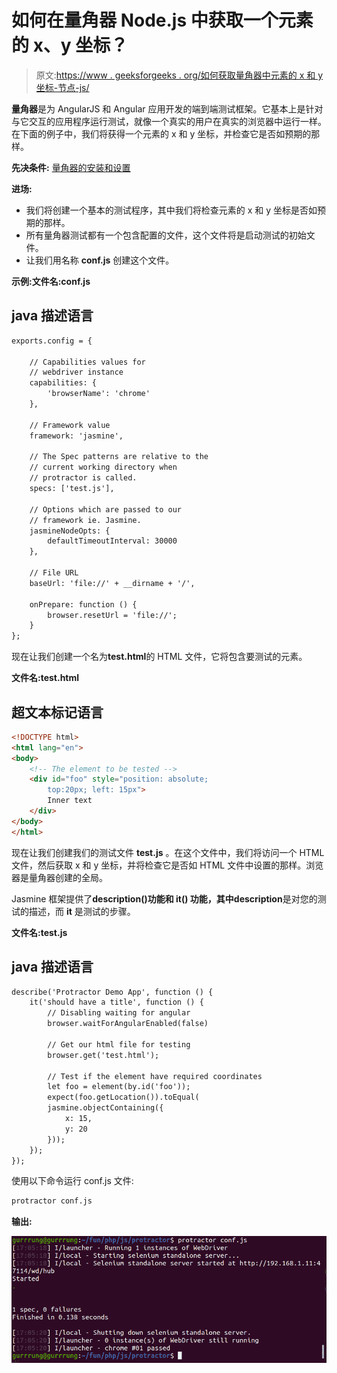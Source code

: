 # 如何在量角器 Node.js 中获取一个元素的 x、y 坐标？

> 原文:[https://www . geeksforgeeks . org/如何获取量角器中元素的 x 和 y 坐标-节点-js/](https://www.geeksforgeeks.org/how-to-get-x-and-y-coordinates-of-an-element-in-protractor-node-js/)

**量角器**是为 AngularJS 和 Angular 应用开发的端到端测试框架。它基本上是针对与它交互的应用程序运行测试，就像一个真实的用户在真实的浏览器中运行一样。在下面的例子中，我们将获得一个元素的 x 和 y 坐标，并检查它是否如预期的那样。

**先决条件:** [量角器的安装和设置](https://www.geeksforgeeks.org/angularjs-end-to-end-e2e-testing-protractor-installation-and-setup/)

**进场:**

*   我们将创建一个基本的测试程序，其中我们将检查元素的 x 和 y 坐标是否如预期的那样。
*   所有量角器测试都有一个包含配置的文件，这个文件将是启动测试的初始文件。
*   让我们用名称 **conf.js** 创建这个文件。

**示例:文件名:conf.js**

## java 描述语言

```html
exports.config = {

    // Capabilities values for
    // webdriver instance
    capabilities: {
        'browserName': 'chrome'
    },

    // Framework value
    framework: 'jasmine',

    // The Spec patterns are relative to the 
    // current working directory when
    // protractor is called.
    specs: ['test.js'],

    // Options which are passed to our
    // framework ie. Jasmine.
    jasmineNodeOpts: {
        defaultTimeoutInterval: 30000
    },

    // File URL
    baseUrl: 'file://' + __dirname + '/',

    onPrepare: function () {
        browser.resetUrl = 'file://';
    }
};
```

现在让我们创建一个名为**test.html**的 HTML 文件，它将包含要测试的元素。

**文件名:test.html**

## 超文本标记语言

```html
<!DOCTYPE html>
<html lang="en">
<body>
    <!-- The element to be tested -->
    <div id="foo" style="position: absolute;
        top:20px; left: 15px">
        Inner text
    </div>
</body>
</html>
```

现在让我们创建我们的测试文件 **test.js** 。在这个文件中，我们将访问一个 HTML 文件，然后获取 x 和 y 坐标，并将检查它是否如 HTML 文件中设置的那样。浏览器是量角器创建的全局。

Jasmine 框架提供了**description()**功能和 **it()** 功能，其中**description**是对您的测试的描述，而 **it** 是测试的步骤。

**文件名:test.js**

## java 描述语言

```html
describe('Protractor Demo App', function () {
    it('should have a title', function () {
        // Disabling waiting for angular
        browser.waitForAngularEnabled(false)

        // Get our html file for testing
        browser.get('test.html');

        // Test if the element have required coordinates
        let foo = element(by.id('foo'));
        expect(foo.getLocation()).toEqual(
        jasmine.objectContaining({
            x: 15,
            y: 20
        }));
    });
});
```

使用以下命令运行 conf.js 文件:

```html
protractor conf.js
```

**输出:**

![](img/420d0a1185cb5dd9ae0d1e2ecce2fe5c.png)